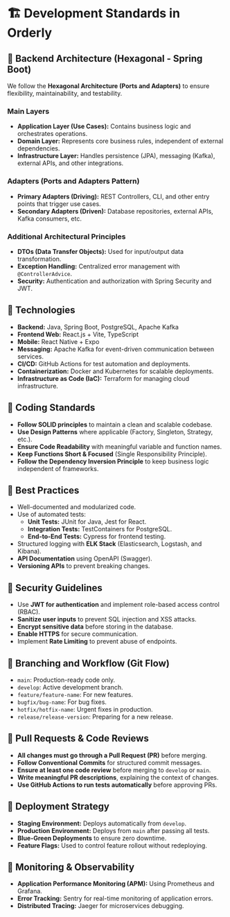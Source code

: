 # 🏗️ Development Standards in Orderly  

## 🔹 Backend Architecture (Hexagonal - Spring Boot)  
We follow the **Hexagonal Architecture (Ports and Adapters)** to ensure flexibility, maintainability, and testability.  

### **Main Layers**  
- **Application Layer (Use Cases):** Contains business logic and orchestrates operations.  
- **Domain Layer:** Represents core business rules, independent of external dependencies.  
- **Infrastructure Layer:** Handles persistence (JPA), messaging (Kafka), external APIs, and other integrations.  

### **Adapters (Ports and Adapters Pattern)**  
- **Primary Adapters (Driving):** REST Controllers, CLI, and other entry points that trigger use cases.  
- **Secondary Adapters (Driven):** Database repositories, external APIs, Kafka consumers, etc.  

### **Additional Architectural Principles**  
- **DTOs (Data Transfer Objects):** Used for input/output data transformation.  
- **Exception Handling:** Centralized error management with `@ControllerAdvice`.  
- **Security:** Authentication and authorization with Spring Security and JWT.  

## 🔹 Technologies  
- **Backend:** Java, Spring Boot, PostgreSQL, Apache Kafka  
- **Frontend Web:** React.js + Vite, TypeScript  
- **Mobile:** React Native + Expo  
- **Messaging:** Apache Kafka for event-driven communication between services.  
- **CI/CD:** GitHub Actions for test automation and deployments.  
- **Containerization:** Docker and Kubernetes for scalable deployments.  
- **Infrastructure as Code (IaC):** Terraform for managing cloud infrastructure.  

## 🔹 Coding Standards  
- **Follow SOLID principles** to maintain a clean and scalable codebase.  
- **Use Design Patterns** where applicable (Factory, Singleton, Strategy, etc.).  
- **Ensure Code Readability** with meaningful variable and function names.  
- **Keep Functions Short & Focused** (Single Responsibility Principle).  
- **Follow the Dependency Inversion Principle** to keep business logic independent of frameworks.  

## 🔹 Best Practices  
- Well-documented and modularized code.  
- Use of automated tests:  
  - **Unit Tests:** JUnit for Java, Jest for React.  
  - **Integration Tests:** TestContainers for PostgreSQL.  
  - **End-to-End Tests:** Cypress for frontend testing.  
- Structured logging with **ELK Stack** (Elasticsearch, Logstash, and Kibana).  
- **API Documentation** using OpenAPI (Swagger).  
- **Versioning APIs** to prevent breaking changes.  

## 🔹 Security Guidelines  
- Use **JWT for authentication** and implement role-based access control (RBAC).  
- **Sanitize user inputs** to prevent SQL injection and XSS attacks.  
- **Encrypt sensitive data** before storing in the database.  
- **Enable HTTPS** for secure communication.  
- Implement **Rate Limiting** to prevent abuse of endpoints.  

## 🔹 Branching and Workflow (Git Flow)  
- `main`: Production-ready code only.  
- `develop`: Active development branch.  
- `feature/feature-name`: For new features.  
- `bugfix/bug-name`: For bug fixes.  
- `hotfix/hotfix-name`: Urgent fixes in production.  
- `release/release-version`: Preparing for a new release.  

## 🔹 Pull Requests & Code Reviews  
- **All changes must go through a Pull Request (PR)** before merging.  
- **Follow Conventional Commits** for structured commit messages.  
- **Ensure at least one code review** before merging to `develop` or `main`.  
- **Write meaningful PR descriptions**, explaining the context of changes.  
- **Use GitHub Actions to run tests automatically** before approving PRs.  

## 🔹 Deployment Strategy  
- **Staging Environment:** Deploys automatically from `develop`.  
- **Production Environment:** Deploys from `main` after passing all tests.  
- **Blue-Green Deployments** to ensure zero downtime.  
- **Feature Flags:** Used to control feature rollout without redeploying.  

## 🔹 Monitoring & Observability  
- **Application Performance Monitoring (APM):** Using Prometheus and Grafana.  
- **Error Tracking:** Sentry for real-time monitoring of application errors.  
- **Distributed Tracing:** Jaeger for microservices debugging.  
